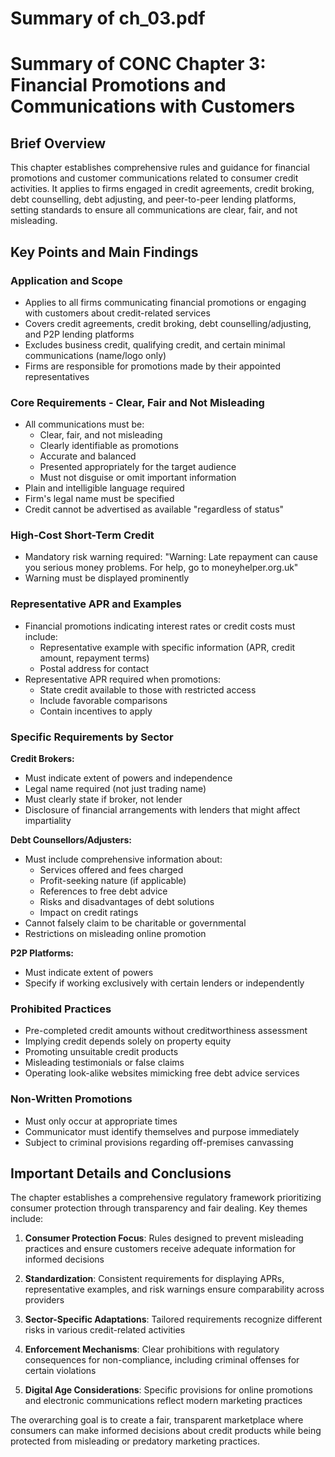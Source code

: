 # Summary of ch_03.pdf

# Summary of CONC Chapter 3: Financial Promotions and Communications with Customers

## Brief Overview
This chapter establishes comprehensive rules and guidance for financial promotions and customer communications related to consumer credit activities. It applies to firms engaged in credit agreements, credit broking, debt counselling, debt adjusting, and peer-to-peer lending platforms, setting standards to ensure all communications are clear, fair, and not misleading.

## Key Points and Main Findings

### **Application and Scope**
- Applies to all firms communicating financial promotions or engaging with customers about credit-related services
- Covers credit agreements, credit broking, debt counselling/adjusting, and P2P lending platforms
- Excludes business credit, qualifying credit, and certain minimal communications (name/logo only)
- Firms are responsible for promotions made by their appointed representatives

### **Core Requirements - Clear, Fair and Not Misleading**
- All communications must be:
  - Clear, fair, and not misleading
  - Clearly identifiable as promotions
  - Accurate and balanced
  - Presented appropriately for the target audience
  - Must not disguise or omit important information
- Plain and intelligible language required
- Firm's legal name must be specified
- Credit cannot be advertised as available "regardless of status"

### **High-Cost Short-Term Credit**
- Mandatory risk warning required: "Warning: Late repayment can cause you serious money problems. For help, go to moneyhelper.org.uk"
- Warning must be displayed prominently

### **Representative APR and Examples**
- Financial promotions indicating interest rates or credit costs must include:
  - Representative example with specific information (APR, credit amount, repayment terms)
  - Postal address for contact
- Representative APR required when promotions:
  - State credit available to those with restricted access
  - Include favorable comparisons
  - Contain incentives to apply

### **Specific Requirements by Sector**

**Credit Brokers:**
- Must indicate extent of powers and independence
- Legal name required (not just trading name)
- Must clearly state if broker, not lender
- Disclosure of financial arrangements with lenders that might affect impartiality

**Debt Counsellors/Adjusters:**
- Must include comprehensive information about:
  - Services offered and fees charged
  - Profit-seeking nature (if applicable)
  - References to free debt advice
  - Risks and disadvantages of debt solutions
  - Impact on credit ratings
- Cannot falsely claim to be charitable or governmental
- Restrictions on misleading online promotion

**P2P Platforms:**
- Must indicate extent of powers
- Specify if working exclusively with certain lenders or independently

### **Prohibited Practices**
- Pre-completed credit amounts without creditworthiness assessment
- Implying credit depends solely on property equity
- Promoting unsuitable credit products
- Misleading testimonials or false claims
- Operating look-alike websites mimicking free debt advice services

### **Non-Written Promotions**
- Must only occur at appropriate times
- Communicator must identify themselves and purpose immediately
- Subject to criminal provisions regarding off-premises canvassing

## Important Details and Conclusions

The chapter establishes a comprehensive regulatory framework prioritizing consumer protection through transparency and fair dealing. Key themes include:

1. **Consumer Protection Focus**: Rules designed to prevent misleading practices and ensure customers receive adequate information for informed decisions

2. **Standardization**: Consistent requirements for displaying APRs, representative examples, and risk warnings ensure comparability across providers

3. **Sector-Specific Adaptations**: Tailored requirements recognize different risks in various credit-related activities

4. **Enforcement Mechanisms**: Clear prohibitions with regulatory consequences for non-compliance, including criminal offenses for certain violations

5. **Digital Age Considerations**: Specific provisions for online promotions and electronic communications reflect modern marketing practices

The overarching goal is to create a fair, transparent marketplace where consumers can make informed decisions about credit products while being protected from misleading or predatory marketing practices.